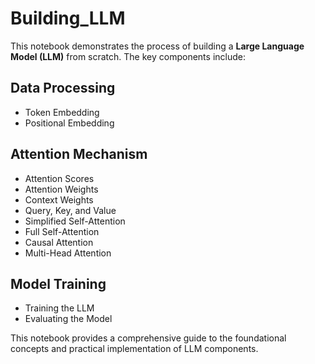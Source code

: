 # Building_LLM

This notebook demonstrates the process of building a **Large Language Model (LLM)** from scratch. The key components include:

## Data Processing
- Token Embedding  
- Positional Embedding  

## Attention Mechanism
- Attention Scores  
- Attention Weights  
- Context Weights  
- Query, Key, and Value  
- Simplified Self-Attention  
- Full Self-Attention  
- Causal Attention  
- Multi-Head Attention  

## Model Training
- Training the LLM  
- Evaluating the Model  

This notebook provides a comprehensive guide to the foundational concepts and practical implementation of LLM components.
